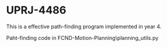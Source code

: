 # UPRJ-4486

This is a effective path-finding program implemented in year 4.

Paht-finding code in FCND-Motion-Planning\planning_utils.py
